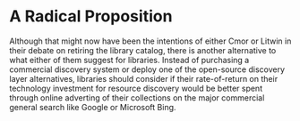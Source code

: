 # A Radical Proposition

Although that might now have been the intentions of either Cmor or Litwin in
their debate on retiring the library catalog, there is another alternative to
what either of them suggest for libraries. Instead of purchasing a commercial
discovery system or deploy one of the open-source discovery layer alternatives,
libraries should consider if their rate-of-return on their technology investment
for resource discovery would be better spent through online adverting of their
collections on the major commercial general search like Google or Microsoft 
Bing.

